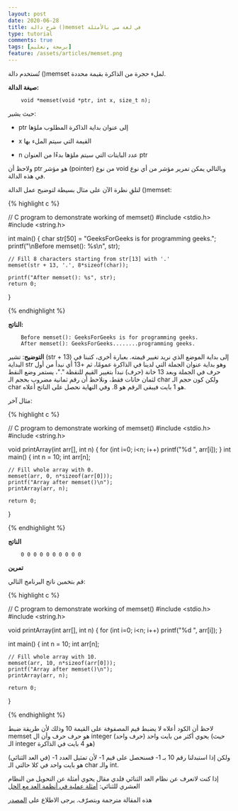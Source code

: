 ```yaml
---
layout: post
date: 2020-06-28
title: شرح دالة ()memset في لغة سي بالأمثلة
type: tutorial
comments: true
tags: [برمجة ,تعليم]
feature: /assets/articles/memset.png
---
```



تُستخدم دالة ()memset لملء حجرة من الذاكرة بقيمة محددة.

**صيغة الدالة:**

        void *memset(void *ptr, int x, size_t n);

حيث يشير:

* ptr إلى عنوان بداية الذاكرة المطلوب ملؤها

* x  القيمة التي سيتم الملء بها

* n عدد البايتات التي سيتم ملؤها بدءًا من العنوان ptr

ولاحظ أن ptr هو مؤشر (pointer) من نوع void وبالتالي يمكن تمرير مؤشر من أي نوع في هذه الدالة.

لنلقِ نظرة الآن على مثال بسيطة لتوضيح عمل الدالة ()memset:

{% highlight c %}

// C program to demonstrate working of memset() 
#include <stdio.h> 
#include <string.h> 

int main() 
{ 
	char str[50] = "GeeksForGeeks is for programming geeks."; 
	printf("\nBefore memset(): %s\n", str); 

	// Fill 8 characters starting from str[13] with '.' 
	memset(str + 13, '.', 8*sizeof(char)); 

	printf("After memset(): %s", str); 
	return 0; 
} 

{% endhighlight %}

**الناتج:**

        Before memset(): GeeksForGeeks is for programming geeks.
        After memset(): GeeksForGeeks........programming geeks.

**التوضيح**: تشير (str + 13) إلى بداية الموضع الذي نريد تغيير قيمته. بعبارة أخرى، كتبنا في البداية str وهو بداية عنوان الجملة التي لدينا في الذاكرة عمومًا، ثم +13 أي نبدأ من أول حرف في الجملة وبعد 13 خانة (حرف) نبدأ بتغيير القيم للنقظة "."، يستمر وضع النقط لثمان خانات فقط، ونلاحظ أن رقم ثمانية مضروب بحجم الـ char ولكن كون حجم الـ char هو 1 بايت فيبقى الرقم هو 8.
وفي النهاية نحصل على الناتج أعلاه.

مثال آخر:


{% highlight c %}

// C program to demonstrate working of memset() 
#include <stdio.h> 
#include <string.h> 

void printArray(int arr[], int n) 
{ 
for (int i=0; i<n; i++) 
   printf("%d ", arr[i]); 
}
int main() 
{ 
	int n = 10; 
	int arr[n]; 

	// Fill whole array with 0. 
	memset(arr, 0, n*sizeof(arr[0])); 
	printf("Array after memset()\n"); 
	printArray(arr, n); 

	return 0; 
} 

{% endhighlight %}

**الناتج**

        0 0 0 0 0 0 0 0 0 0

**تمرين**

قم بتخمين ناتج البرنامج التالي:

{% highlight c %}

// C program to demonstrate working of memset() 
#include <stdio.h> 
#include <string.h> 

void printArray(int arr[], int n) 
{ 
for (int i=0; i<n; i++) 
	printf("%d ", arr[i]); 
} 

int main() 
{ 
	int n = 10; 
	int arr[n]; 

	// Fill whole array with 10. 
	memset(arr, 10, n*sizeof(arr[0])); 
	printf("Array after memset()\n"); 
	printArray(arr, n); 

	return 0; 
} 

{% endhighlight %}

لاحظ أن الكود أعلاه لا يضبط قيم المصفوفة على القيمة 10 وذلك ﻷن طريقة ضبط memset هو حرف حرف وأن ال integer يحوي أكثر من بايت واحد (حرف واحد) (حيث الـ integer هو 4 بايت في الذاكرة)

ولكن إذا استبدلنا رقم 10 بـ 1- فسنحصل على قيم 1- ﻷن تمثيل العدد 1- (في العد الثنائي) هو بايت واحد في كلا حالتي الـ char والـ int.

إذا كنت لاتعرف عن نظام العد الثنائي فلدي مقال يحوي أمثلة عن التحويل من النظام العشري للثنائي: [أمثلة عملية في أنظمة العد مع الحل](/أمثلة-في-أنظمة-العد)


هذه المقالة مترجمة وبتصرّف. يرجى الاطلاع على [المصدر](https://www.geeksforgeeks.org/memset-c-example/)
